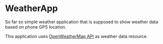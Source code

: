 # WeatherApp
So far so simple weather application that is supposed to show weather data based on phone GPS location.

This application uses [OpenWeatherMap API](https://openweathermap.org) as weather data resource.
